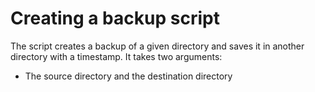 # Creating a backup script
The script creates a backup of a given directory and saves it in another directory with a timestamp.
It takes two arguments:
   - The source directory and the destination directory
